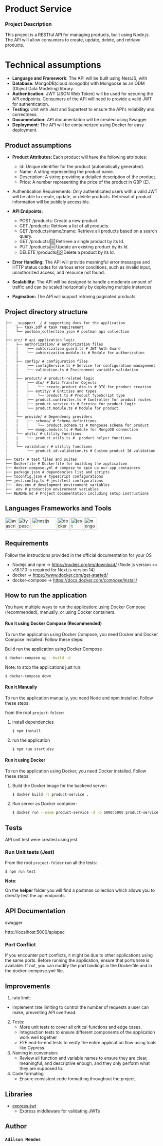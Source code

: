 # Product Service

### Project Description

This project is a RESTful API for managing products, built using Node.js. The API will allow consumers to create, update, delete, and retrieve products.

# Technical assumptions

- **Language and Framework:** The API will be built using NestJS, with
- **Database:** MongoDB(cloud.mongodb) with Mongoose as an ODM (Object Data Modeling) library.
- **Authentication:** JWT (JSON Web Token) will be used for securing the API endpoints. Consumers of the API will need to provide a valid JWT for authentication.
- **Testing:** Unit with Jest and Supertest to ensure the API's reliability and correctness.
- **Documentation:** API documentation will be created using Swagger
- **Deployment:** The API will be containerized using Docker for easy deployment.

## Product assumptions

- **Product Attributes:** Each product will have the following attributes:
  - Id: Unique identifier for the product (automatically generated).
  - Name: A string representing the product name.
  - Description: A string providing a detailed description of the product.
  - Price: A number representing the price of the product in GBP (£).
- Authentication Requirements: Only authenticated users with a valid JWT will be able to create, update, or delete products. Retrieval of product information will be publicly accessible.
- **API Endpoints:**

  - POST /products: Create a new product.
  - GET /products: Retrieve a list of all products.
  - GET /products/name/:name: Retrieve all products based on a search query.
  - GET /products/:id: Retrieve a single product by its Id.
  - PUT /products/:id: Update an existing product by its Id.
  - DELETE /products/:id: Delete a product by its Id.

- **Error Handling:** The API will provide meaningful error messages and HTTP status codes for various error conditions, such as invalid input, unauthorized access, and resource not found.
- **Scalability:** The API will be designed to handle a moderate amount of traffic and can be scaled horizontally by deploying multiple instances
- **Pagination:** The API will support retriving paginated products

## Project directory structure

    ├── __suppport__/ # supporting docs for the application
    |    ├── task.pdf # task requirement
    |    └── postman_collection.json # postman api collection
    |
    ├── src/ # api application logic
    |    ├── authorization/ # authorization files
    |    |    ├── auhtorization.guard.ts # JWT Auth Guard
    |    |    └── auhtorization.module.ts # Module for authorization
    |    |
    |    ├── config/ # configuration files
    |    |    ├── configService.ts # Service for configuration management
    |    |    └── validation.ts # Environment variable validation
    |    |
    |    ├── product/ # product-related logic
    |    |    ├── dto/ # Data Transfer Objects
    |    |    |    └── create-product.dto.ts # DTO for product creation
    |    |    ├── entity/ # Entities and types
    |    |    |    └── product.ts # Product TypeScript type
    |    |    ├── product.controller.ts # Controller for product routes
    |    |    ├── product.service.ts # Service for product logic
    |    |    └── product.module.ts # Module for product
    |    |
    |    └── provide/ # Dependency providers
    |    |    ├── schema/ # Schema definitions
    |    |    |    └── product.schema.ts # Mongoose schema for product
    |    |    └── mongo.module.ts # Module for MongoDB connection
    |    └── utils/ # utility functions
    |    |    └── product.utils.ts #  product helper functions
    |    |
    |    └── validation/ # utility functions
    |         └── product.id-validation.ts # Custom product Id validation
    |
    ├── test/ # test files and suites
    ├── Dockerfile # Dockerfile for building the application
    ├── docker-compose.yml # compose to spin up our app containers
    ├── package.json # dependencies list and scripts
    ├── tsconfig.json # typescript configurations
    ├── jest.config.ts # jest/test configurations
    ├── .dev.env # development environment variables
    ├── .env # production environment variables
    └── README.md # Project documentation including setup instructions

## Languages Frameworks and Tools

<p>
  <a href="https://developer.mozilla.org/en-US/docs/Web/JavaScript" target="_blank" rel="noreferrer">
    <img src="https://raw.githubusercontent.com/devicons/devicon/master/icons/javascript/javascript-original.svg" alt="javascript" width="40" height="40"/>
  </a>
  <a href="https://www.typescriptlang.org/" target="_blank" rel="noreferrer">
    <img src="https://raw.githubusercontent.com/devicons/devicon/master/icons/typescript/typescript-original.svg" alt="typescript" width="40" height="40"/>
  </a>
  <a href="https://nestjs.com/" target="_blank" rel="noreferrer">
    <img src="https://nestjs.com/img/logo_text.svg" alt="nestjs" width="80" height="40"/>
  </a>
  <a href="https://www.docker.com/" target="_blank" rel="noreferrer">
    <img src="https://raw.githubusercontent.com/devicons/devicon/master/icons/docker/docker-original-wordmark.svg" alt="docker" width="40" height="40"/>
  </a>
  <a href="https://jestjs.io" target="_blank" rel="noreferrer">
    <img src="https://www.vectorlogo.zone/logos/jestjsio/jestjsio-icon.svg" alt="jest" width="40" height="40"/>
  </a>
   <a href="https://www.mongodb.com/" target="_blank" rel="noreferrer">
    <img src="https://external-content.duckduckgo.com/iu/?u=https%3A%2F%2Ftse2.mm.bing.net%2Fth%3Fid%3DOIP.AoFmhuVcQWFwCx4G2ZnuJQHaIq%26pid%3DApi&f=1&ipt=0ab77d652f849b6e4d8640ad64b9db5764a24a1a4515957f5b9344ceac24eae5&ipo=images" alt="mongo cloud db" width="40" height="40"/>
  </a>
</p>

## Requirements

Follow the instructions provided in the official documentation for your OS

- Nodejs and npm -> https://nodejs.org/en/download/ (Node.js version >= v18.17.0 is required for Next.js version 14)
- docker -> https://www.docker.com/get-started/
- docker-compose -> https://docs.docker.com/compose/install/

## How to run the application

You have multiple ways to run the application: using Docker Compose (recommended), manually, or using Docker containers.

#### Run it using Docker Compose (Recommended)

To run the application using Docker Compose, you need Docker and Docker Compose installed. Follow these steps:

Build run the application using Docker Compose

```bash
$ docker-compose up --build -d
```

Note: to stop the applications just run:

```bash
$ docker-compose down
```

#### Run it Manually

To run the application manually, you need Node and npm installed. Follow these steps:

from the root `project-folder`:

1.  install dependencies
    ```bash
    $ npm install
    ```
2.  run the application
    ```bash
    $ npm run start:dev
    ```

#### Run it using Docker

To run the application using Docker, you need Docker installed. Follow these steps:

1. Build the Docker image for the backend server:
   ```bash
   $ docker build -t product-service .
   ```
2. Run server as Docker container:

   ```bash
   $ docker run --name product-service -d -p 5000:5000 product-service

   ```

## Tests

API unit test were created using jest

### Run Unit tests (Jest)

From the root `project-folder` run all the tests:

```bash
$ npm run test
```

**Note:**

On the **helper** folder you will find a postman collection which allows you to directly test the api endpoints

## API Documentation

swagger

http://localhost:5000/apispec

### Port Conflict

If you encounter port conflicts, it might be due to other applications using the same ports. Before running the application, ensure that ports `5000` is available. If not, you can modify the port bindings in the Dockerfile and in the docker-compose.yml file.

## Improvements

1. rate limit:

- Implement rate limiting to control the number of requests a user can make, preventing API overhead.

2. Tests:
   - More unit tests to cover all critical functions and edge cases.
   - Integraction tests to ensure different components of the application work well together
   - E2E end-to-end tests to verify the entire application flow using tools like Cypress.
3. Naming in convension:
   - Review all function and variable names to ensure they are clear, meaningful, and descriptive enough, and they only perform what they are supposed to.
4. Code formating
   - Ensure consistent code formatting throughout the project.

## Libraries

- [express-jwt](https://www.npmjs.com/package/express-jwt)
  - Express middleware for validating JWTs

## Author

### `Adilson Mendes`
